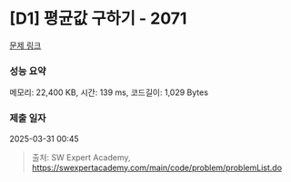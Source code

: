 # [D1] 평균값 구하기 - 2071 

[문제 링크](https://swexpertacademy.com/main/code/problem/problemDetail.do?contestProbId=AV5QRnJqA5cDFAUq) 

### 성능 요약

메모리: 22,400 KB, 시간: 139 ms, 코드길이: 1,029 Bytes

### 제출 일자

2025-03-31 00:45



> 출처: SW Expert Academy, https://swexpertacademy.com/main/code/problem/problemList.do